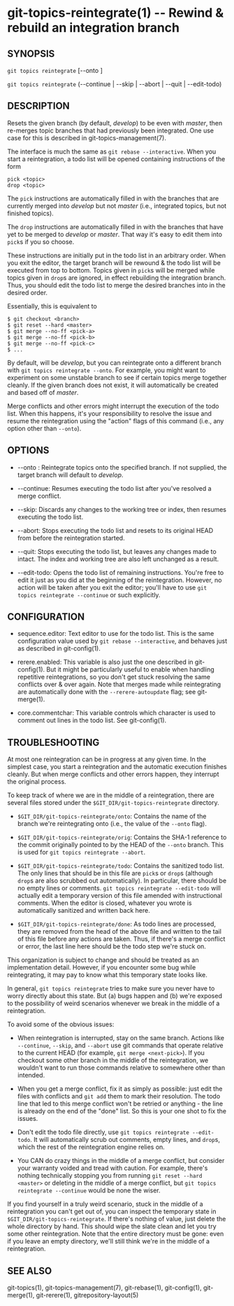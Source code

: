 # git-topics-reintegrate(1) -- Rewind & rebuild an integration branch

## SYNOPSIS

`git topics reintegrate` [--onto <branch>]

`git topics reintegrate` (--continue | --skip | --abort | --quit | --edit-todo)

## DESCRIPTION

Resets the given branch (by default, _develop_) to be even with _master_, then
re-merges topic branches that had previously been integrated. One use case for
this is described in git-topics-management(7).

The interface is much the same as `git rebase --interactive`. When you start a
reintegration, a todo list will be opened containing instructions of the form

    pick <topic>
    drop <topic>

The `pick` instructions are automatically filled in with the branches that are
currently merged into _develop_ but not _master_ (i.e., integrated topics, but
not finished topics).

The `drop` instructions are automatically filled in with the branches that have
yet to be merged to _develop_ or _master_. That way it's easy to edit them into
`pick`s if you so choose.

These instructions are initially put in the todo list in an arbitrary order.
When you exit the editor, the target branch will be rewound & the todo list
will be executed from top to bottom. Topics given in `pick`s will be merged
while topics given in `drop`s are ignored, in effect rebuilding the integration
branch. Thus, you should edit the todo list to merge the desired branches into
<branch> in the desired order.

Essentially, this is equivalent to

    $ git checkout <branch>
    $ git reset --hard <master>
    $ git merge --no-ff <pick-a>
    $ git merge --no-ff <pick-b>
    $ git merge --no-ff <pick-c>
    $ ...

By default, <branch> will be _develop_, but you can reintegrate onto a
different branch with `git topics reintegrate --onto`. For example, you might
want to experiment on some unstable branch to see if certain topics merge
together cleanly. If the given branch does not exist, it will automatically be
created and based off of _master_.

Merge conflicts and other errors might interrupt the execution of the todo
list. When this happens, it's your responsibility to resolve the issue and
resume the reintegration using the "action" flags of this command (i.e., any
option other than `--onto`).

## OPTIONS

* --onto <branch>:
  Reintegrate topics onto the specified branch. If not supplied, the target
  branch will default to _develop_.

* --continue:
  Resumes executing the todo list after you've resolved a merge conflict.

* --skip:
  Discards any changes to the working tree or index, then resumes executing the
  todo list.

* --abort:
  Stops executing the todo list and resets <branch> to its original HEAD from
  before the reintegration started.

* --quit:
  Stops executing the todo list, but leaves any changes made to <branch>
  intact. The index and working tree are also left unchanged as a result.

* --edit-todo:
  Opens the todo list of remaining instructions. You're free to edit it just as
  you did at the beginning of the reintegration. However, no action will be
  taken after you exit the editor; you'll have to use `git topics reintegrate
  --continue` or such explicitly.

## CONFIGURATION

* sequence.editor:
  Text editor to use for the todo list. This is the same configuration value
  used by `git rebase --interactive`, and behaves just as described in
  git-config(1).

* rerere.enabled:
  This variable is also just the one described in git-config(1). But it might
  be particularly useful to enable when handling repetitive reintegrations, so
  you don't get stuck resolving the same conflicts over & over again. Note that
  merges made while reintegrating are automatically done with the
  `--rerere-autoupdate` flag; see git-merge(1).

* core.commentchar:
  This variable controls which character is used to comment out lines in the
  todo list. See git-config(1).

## TROUBLESHOOTING

At most one reintegration can be in progress at any given time. In the simplest
case, you start a reintegration and the automatic execution finishes cleanly.
But when merge conflicts and other errors happen, they interrupt the original
process.

To keep track of where we are in the middle of a reintegration, there are
several files stored under the `$GIT_DIR/git-topics-reintegrate` directory.

* `$GIT_DIR/git-topics-reintegrate/onto`:
  Contains the name of the branch we're reintegrating onto (i.e., the value of
  the `--onto` flag).

* `$GIT_DIR/git-topics-reintegrate/orig`:
  Contains the SHA-1 reference to the commit originally pointed to by the HEAD
  of the `--onto` branch. This is used for `git topics reintegrate --abort`.

* `$GIT_DIR/git-topics-reintegrate/todo`:
  Contains the sanitized todo list. The only lines that should be in this file
  are `pick`s or `drop`s (although `drop`s are also scrubbed out
  automatically). In particular, there should be no empty lines or comments.
  `git topics reintegrate --edit-todo` will actually edit a temporary version
  of this file amended with instructional comments. When the editor is closed,
  whatever you wrote is automatically sanitized and written back here.

* `$GIT_DIR/git-topics-reintegrate/done`:
  As todo lines are processed, they are removed from the head of the above file
  and written to the tail of this file before any actions are taken. Thus, if
  there's a merge conflict or error, the last line here should be the todo step
  we're stuck on.

This organization is subject to change and should be treated as an
implementation detail. However, if you encounter some bug while reintegrating,
it may pay to know what this temporary state looks like.

In general, `git topics reintegrate` tries to make sure you never have to worry
directly about this state. But (a) bugs happen and (b) we're exposed to the
possibility of weird scenarios whenever we break in the middle of a
reintegration.

To avoid some of the obvious issues:

* When reintegration is interrupted, stay on the same branch. Actions like
  `--continue`, `--skip`, and `--abort` use git commands that operate relative
  to the current HEAD (for example, `git merge <next-pick>`). If you checkout
  some other branch in the middle of the reintegration, we wouldn't want to run
  those commands relative to somewhere other than intended.

* When you get a merge conflict, fix it as simply as possible: just edit the
  files with conflicts and `git add` them to mark their resolution. The todo
  line that led to this merge conflict won't be retried or anything - the line
  is already on the end of the "done" list. So this is your one shot to fix the
  issues.

* Don't edit the todo file directly, use `git topics reintegrate --edit-todo`.
  It will automatically scrub out comments, empty lines, and `drop`s, which the
  rest of the reintegration engine relies on.

* You CAN do crazy things in the middle of a merge conflict, but consider your
  warranty voided and tread with caution. For example, there's nothing
  technically stopping you from running `git reset --hard <master>` or deleting
  <branch> in the middle of a merge conflict, but `git topics reintegrate
  --continue` would be none the wiser.

If you find yourself in a truly weird scenario, stuck in the middle of a
reintegration you can't get out of, you can inspect the temporary state in
`$GIT_DIR/git-topics-reintegrate`. If there's nothing of value, just delete the
whole directory by hand. This should wipe the slate clean and let you try some
other reintegration. Note that the entire directory must be gone: even if you
leave an empty directory, we'll still think we're in the middle of a
reintegration.

## SEE ALSO

git-topics(1), git-topics-management(7), git-rebase(1), git-config(1),
git-merge(1), git-rerere(1), gitrepository-layout(5)
